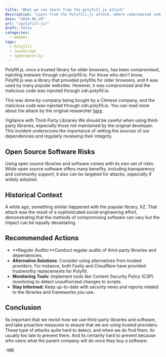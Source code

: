 ```yaml
---
title: "What we can learn from the polyfill.js attack" 
description: "Learn from the Polyfill.js attack, where compromised code injected malware into popular websites && what we can learn from this attack" 
date: "2024-06-29"
url: "/polyfill-js/"
draft: false
categories:
  - webdev
tags:
  - Polyfill
  - JavaScript
  - cybersecurity
---
```


Polyfill.js, once a trusted library for older browsers, has been compromised, injecting malware through cdn.polyfill.io. For those who don't know, Polyfill.js was a library that provided polyfills for older browsers, and it was used by many popular websites. However, it was compromised and the malicious code was injected through cdn.polyfill.io. 

This was done by company being bought by a Chinese company, and the malicious code was injected through cdn.polyfill.io. You can read more about the attack by the original researcher [here](https://sansec.io/research/polyfill-supply-chain-attack).

Vigilance with Third-Party Libraries
We should be careful when using third-party libraries, especially those not maintained by the original developer. This incident underscores the importance of vetting the sources of our dependencies and regularly reviewing their integrity.

## Open Source Software Risks
Using open source libraries and software comes with its own set of risks. While open source software offers many benefits, including transparency and community support, it also can be targeted for attacks, especially if widely adopted.

## Historical Context
A while ago, something similar happened with the popular library, XZ. That attack was the result of a sophisticated social engineering effort, demonstrating that the methods of compromising software can vary but the impact can be equally devastating.

## Recommended Actions
- **Regular Audits:**Conduct regular audits of third-party libraries and dependencies. 
- **Alternative Solutions**: Consider using alternatives from trusted providers. For instance, both Fastly and Cloudflare have provided trustworthy replacements for Polyfill.
- **Monitoring Tools:** Implement tools like Content Security Policy (CSP) monitoring to detect unauthorized changes to scripts.
- **Stay Informed:** Keep up-to-date with security news and reports related to the libraries and frameworks you use.

## Conclusion
Its important that we revisit how we use third-party libraries and software, and take proactive measures to ensure that we are using trusted providers. These type of attacks quite hard to detect, and when we do find them, its usually too late to prevent them. And its certainly hard to prevent because who owns what the parent company will do once they buy a software. 


-MB 

